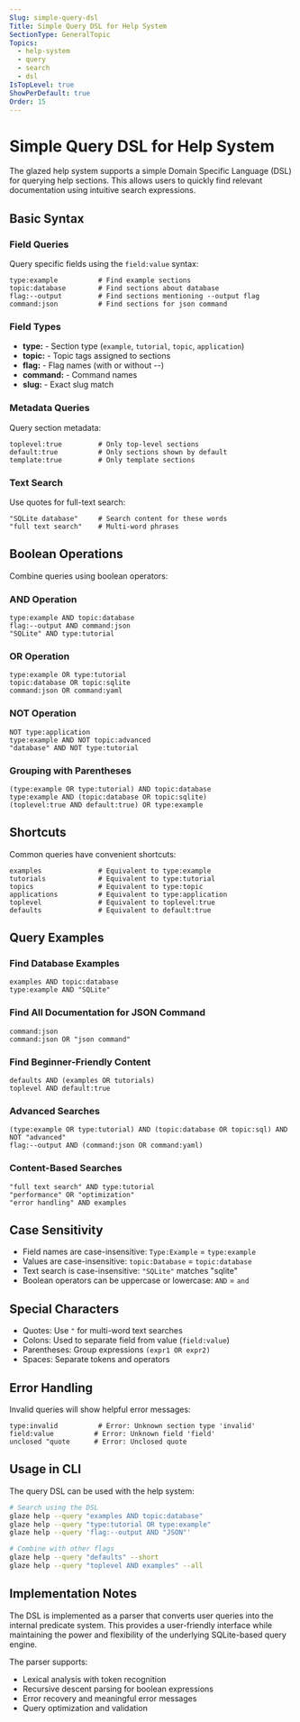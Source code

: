 ```yaml
---
Slug: simple-query-dsl
Title: Simple Query DSL for Help System
SectionType: GeneralTopic
Topics:
  - help-system
  - query
  - search
  - dsl
IsTopLevel: true
ShowPerDefault: true
Order: 15
---
```


# Simple Query DSL for Help System

The glazed help system supports a simple Domain Specific Language (DSL) for querying help sections. This allows users to quickly find relevant documentation using intuitive search expressions.

## Basic Syntax

### Field Queries

Query specific fields using the `field:value` syntax:

```
type:example          # Find example sections
topic:database        # Find sections about database
flag:--output         # Find sections mentioning --output flag
command:json          # Find sections for json command
```

### Field Types

- **type:** - Section type (`example`, `tutorial`, `topic`, `application`)
- **topic:** - Topic tags assigned to sections
- **flag:** - Flag names (with or without --)
- **command:** - Command names
- **slug:** - Exact slug match

### Metadata Queries

Query section metadata:

```
toplevel:true         # Only top-level sections
default:true          # Only sections shown by default
template:true         # Only template sections
```

### Text Search

Use quotes for full-text search:

```
"SQLite database"     # Search content for these words
"full text search"    # Multi-word phrases
```

## Boolean Operations

Combine queries using boolean operators:

### AND Operation
```
type:example AND topic:database
flag:--output AND command:json
"SQLite" AND type:tutorial
```

### OR Operation
```
type:example OR type:tutorial
topic:database OR topic:sqlite
command:json OR command:yaml
```

### NOT Operation
```
NOT type:application
type:example AND NOT topic:advanced
"database" AND NOT type:tutorial
```

### Grouping with Parentheses
```
(type:example OR type:tutorial) AND topic:database
type:example AND (topic:database OR topic:sqlite)
(toplevel:true AND default:true) OR type:example
```

## Shortcuts

Common queries have convenient shortcuts:

```
examples              # Equivalent to type:example
tutorials             # Equivalent to type:tutorial
topics                # Equivalent to type:topic
applications          # Equivalent to type:application
toplevel              # Equivalent to toplevel:true
defaults              # Equivalent to default:true
```

## Query Examples

### Find Database Examples
```
examples AND topic:database
type:example AND "SQLite"
```

### Find All Documentation for JSON Command
```
command:json
command:json OR "json command"
```

### Find Beginner-Friendly Content
```
defaults AND (examples OR tutorials)
toplevel AND default:true
```

### Advanced Searches
```
(type:example OR type:tutorial) AND (topic:database OR topic:sql) AND NOT "advanced"
flag:--output AND (command:json OR command:yaml)
```

### Content-Based Searches
```
"full text search" AND type:tutorial
"performance" OR "optimization"
"error handling" AND examples
```

## Case Sensitivity

- Field names are case-insensitive: `Type:Example` = `type:example`
- Values are case-insensitive: `topic:Database` = `topic:database`
- Text search is case-insensitive: `"SQLite"` matches "sqlite"
- Boolean operators can be uppercase or lowercase: `AND` = `and`

## Special Characters

- Quotes: Use `"` for multi-word text searches
- Colons: Used to separate field from value (`field:value`)
- Parentheses: Group expressions `(expr1 OR expr2)`
- Spaces: Separate tokens and operators

## Error Handling

Invalid queries will show helpful error messages:

```
type:invalid          # Error: Unknown section type 'invalid'
field:value          # Error: Unknown field 'field'
unclosed "quote      # Error: Unclosed quote
```

## Usage in CLI

The query DSL can be used with the help system:

```bash
# Search using the DSL
glaze help --query "examples AND topic:database"
glaze help --query "type:tutorial OR type:example"
glaze help --query 'flag:--output AND "JSON"'

# Combine with other flags
glaze help --query "defaults" --short
glaze help --query "toplevel AND examples" --all
```

## Implementation Notes

The DSL is implemented as a parser that converts user queries into the internal predicate system. This provides a user-friendly interface while maintaining the power and flexibility of the underlying SQLite-based query engine.

The parser supports:
- Lexical analysis with token recognition
- Recursive descent parsing for boolean expressions
- Error recovery and meaningful error messages
- Query optimization and validation
